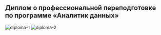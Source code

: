 ## Диплом о профессиональной переподготовке по программе «Аналитик данных»

![diploma-1](https://github.com/Natalya-Strizh/Data_Analyst_Yandex/assets/102370778/e12c2a54-c3c8-461e-a377-763c8409251a)
![diploma-2](https://github.com/Natalya-Strizh/Data_Analyst_Yandex/assets/102370778/23f1dc1f-63f7-4a15-9030-087f302fa7ac)
